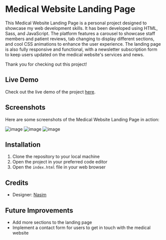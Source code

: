 # Medical Website Landing Page

This Medical Website Landing Page is a personal project designed to showcase my web development skills. It has been developed using HTML, Sass, and JavaScript. The platform features a carousel to showcase staff members and patient reviews, tab changing to display different sections, and cool CSS animations to enhance the user experience. The landing page is also fully responsive and functional, with a newsletter subscription form to keep users updated on the medical website's services and news.

Thank you for checking out this project!

## Live Demo

Check out the live demo of the project [here](https://yasaminalizadeh.github.io/medical-website-landing-page/).

## Screenshots

Here are some screenshots of the Medical Website Landing Page in action:

![image](https://user-images.githubusercontent.com/68509830/232157067-724cef84-489a-451b-bde0-e15976340d41.png)
![image](https://user-images.githubusercontent.com/68509830/232157226-2bd44e42-8ebe-4958-91cf-8b9afedd5d08.png)
![image](https://user-images.githubusercontent.com/68509830/232157294-1b4c0b69-1de5-4e65-a758-49b19575fd1c.png)


## Installation

1. Clone the repository to your local machine
2. Open the project in your preferred code editor
3. Open the `index.html` file in your web browser

## Credits

- Designer: [Nasim](https://dribbble.com/shots/16148550-Medical-Website-Landing-Page-Redesign)

## Future Improvements

- Add more sections to the landing page
- Implement a contact form for users to get in touch with the medical website
